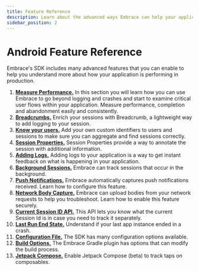 ```yaml
---
title: Feature Reference
description: Learn about the advanced ways Embrace can help your application
sidebar_position: 2
---
```


# Android Feature Reference

Embrace's SDK includes many advanced features that you can enable to help you understand more about
how your application is performing in production.

1. [**Measure Performance.**](/android/features/performance-monitoring.md) In this section you will learn how you can use Embrace to go beyond logging and crashes and start to examine critical user flows within your application. Measure performance, completion and abandonment easily and consistently.
2. [**Breadcrumbs.**](/android/features/breadcrumbs.md) Enrich your sessions with Breadcrumb, a lightweight way to add logging to your session. 
3. [**Know your users.**](/android/features/identify-users.md) Add your own custom identifiers to users and sessions to make sure you can aggregate and find sessions correctly.
4. [**Session Properties.**](/android/features/session-properties.md) Session Properties provide a way to annotate the session with additional information.
5. [**Adding Logs.**](android/features/log-message-api.md) Adding logs to your application is a way to get instant feedback on what is happening in your application.
6. [**Background Sessions.**](/android/features/background-sessions.md) Embrace can track sessions that occur in the background.
7. [**Push Notifications.**](/android/features/push-notifications.md) Embrace automatically captures push notifications received. Learn how to configure this feature.
8. [**Network Body Capture.**](/android/features/network-body-capture.md) Embrace can upload bodies from your network requests to help you troubleshoot. Learn how to enable this feature securely.
9. [**Current Session ID API.**](/android/features/current-session-id-api.md) This API lets you know what the current Session Id is in case you need to track it separately.
10. [**Last Run End State.**](/android/features/last-run-end-state.md/) Understand if your last app instance ended in a crash.
11. [**Configuration File.**](/android/features/configuration-file.md) The SDK has many configuration options available.
12. [**Build Options.**](/android/features/build-options.md) The Embrace Gradle plugin has options that can modify the build process.
13. [**Jetpack Compose.**](/android/features/jetpack-compose.md) Enable Jetpack Compose (beta) to track taps on composables.